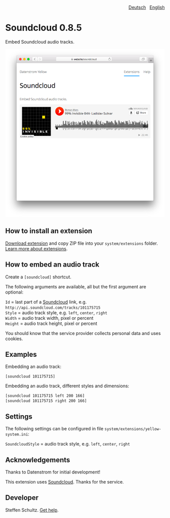 <p align="right"><a href="README-de.md">Deutsch</a> &nbsp; <a href="README.md">English</a></p>

# Soundcloud 0.8.5

Embed Soundcloud audio tracks.

<p align="center"><img src="soundcloud-screenshot.png?raw=true" alt="Screenshot"></p>

## How to install an extension

[Download extension](https://github.com/datenstrom/yellow-extensions/raw/main/downloads/soundcloud.zip) and copy ZIP file into your `system/extensions` folder. [Learn more about extensions](https://github.com/annaesvensson/yellow-update).

## How to embed an audio track

Create a `[soundcloud]` shortcut.
 
The following arguments are available, all but the first argument are optional:

`Id` = last part of a [Soundcloud](https://soundcloud.com) link, e.g. `http://api.soundcloud.com/tracks/101175715`  
`Style` = audio track style, e.g. `left`, `center`, `right`  
`Width` = audio track width, pixel or percent  
`Height` = audio track height, pixel or percent   

You should know that the service provider collects personal data and uses cookies.

## Examples

Embedding an audio track:

    [soundcloud 101175715]

Embedding an audio track, different styles and dimensions:

    [soundcloud 101175715 left 200 166]
    [soundcloud 101175715 right 200 166]

## Settings

The following settings can be configured in file `system/extensions/yellow-system.ini`:

`SoundcloudStyle` = audio track style, e.g. `left`, `center`, `right`  

## Acknowledgements

Thanks to Datenstrom for initial development! 

This extension uses [Soundcloud](https://soundcloud.com). Thanks for the service.

## Developer

Steffen Schultz. [Get help](https://datenstrom.se/yellow/help/).
